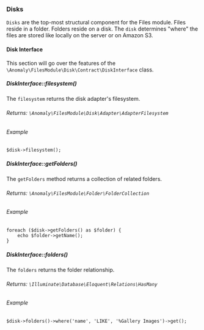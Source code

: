 ### Disks

`Disks` are the top-most structural component for the Files module. Files reside in a folder. Folders reside on a disk. The `disk` determines "where" the files are stored like locally on the server or on Amazon S3.


#### Disk Interface

This section will go over the features of the `\Anomaly\FilesModule\Disk\Contract\DiskInterface` class.


##### DiskInterface::filesystem()

The `filesystem` returns the disk adapter's filesystem.

###### Returns: `\Anomaly\FilesModule\Disk\Adapter\AdapterFilesystem`

###### Example

    $disk->filesystem();


##### DiskInterface::getFolders()

The `getFolders` method returns a collection of related folders.

###### Returns: `\Anomaly\FilesModule\Folder\FolderCollection`

###### Example

    foreach ($disk->getFolders() as $folder) {
        echo $folder->getName();
    }


##### DiskInterface::folders()

The `folders` returns the folder relationship.

###### Returns: `\Illuminate\Database\Eloquent\Relations\HasMany`

###### Example

    $disk->folders()->where('name', 'LIKE', '%Gallery Images')->get();
